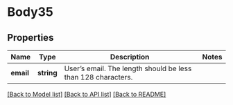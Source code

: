 # Body35

## Properties
Name | Type | Description | Notes
------------ | ------------- | ------------- | -------------
**email** | **string** | User’s email. The length should be less than 128 characters. | 

[[Back to Model list]](../README.md#documentation-for-models) [[Back to API list]](../README.md#documentation-for-api-endpoints) [[Back to README]](../README.md)


